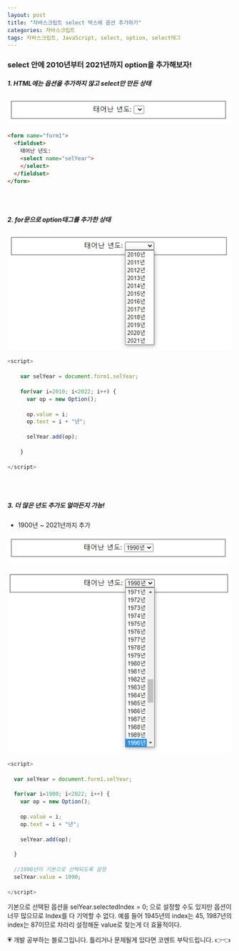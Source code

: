 ```yaml
---
layout: post
title: "자바스크립트 select 박스에 옵션 추가하기"
categories: 자바스크립트
tags: 자바스크립트, JavaScript, select, option, select태그
---
```


### select 안에 2010년부터 2021년까지 option을 추가해보자!

##### 1. HTML에는 옵션을 추가하지 않고 select만 만든 상태

![jsp07_ex02](/image/ex07_02.jpg)

```html
<form name="form1">
  <fieldset>
    태어난 년도:
    <select name="selYear">
    </select>
  </fieldset>
</form>
```
<br>
<br>

##### 2. for문으로 option태그를 추가한 상태

![jsp07_ex03](/image/ex07_03.jpg)

```javascript
<script>

    var selYear = document.form1.selYear;

    for(var i=2010; i<2022; i++) {
      var op = new Option();

      op.value = i;
      op.text = i + "년";

      selYear.add(op);

    }

</script>
```
<br>
<br>

##### 3. 더 많은 년도 추가도 얼마든지 가능!
- 1900년 ~ 2021년까지 추가

![jsp07_01](/image/ex07_01.jpg)<br><br>
![jsp07_04](/image/ex07_04.jpg)


```javascript
<script>

  var selYear = document.form1.selYear;

  for(var i=1900; i<2022; i++) {
    var op = new Option();

    op.value = i;
    op.text = i + "년";

    selYear.add(op);

  }

  //1990년이 기본으로 선택되도록 설정
  selYear.value = 1990;

</script>
```

기본으로 선택된 옵션을 selYear.selectedIndex = 0; 으로 설정할 수도 있지만 옵션이 너무 많으므로 Index를 다 기억할 수 없다. 예를 들어 1945년의 index는 45, 1987년의 index는 87이므로 차라리 설정해둔 value로 찾는게 더 효율적이다.

<div class="myc1" id="c1"><span>💗 개발 공부하는 블로그입니다. 틀리거나 문제될게 있다면 코멘트 부탁드립니다. 👉👈</span></div>
